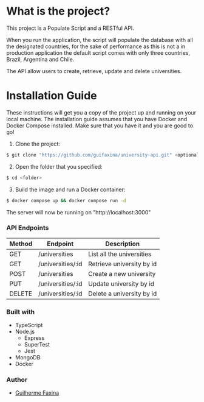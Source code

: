 # What is the project?

This project is a Populate Script and a RESTful API.

When you run the application, the script will populate the database with all the designated countries, 
for the sake of performance as this is not a in production application the default script comes with only three countries, Brazil, Argentina and Chile.

The API allow users to create, retrieve, update and delete universities. 

# Installation Guide

These instructions will get you a copy of the project up and running on your local machine.
The installation guide assumes that you have Docker and Docker Compose installed. Make sure that you have it and you are good to go!

1. Clone the project:
```sh
$ git clone "https://github.com/guifaxina/university-api.git" <optional:folder>
```
2. Open the folder that you specified:
```sh
$ cd <folder>
```
3. Build the image and run a Docker container:
```sh
$ docker compose up && docker compose run -d 
```
The server will now be running on "http://localhost:3000"
### API Endpoints

| Method | Endpoint | Description |
| ------ | -------- | ----------- |
| GET    | /universities | List all the universities |
| GET    | /universities/:id | Retrieve university by id |
| POST   | /universities | Create a new university |
| PUT   | /universities/:id | Update university by id |
| DELETE   | /universities/:id | Delete a university by id |

### Built with
* TypeScript
* Node.js
  * Express
  * SuperTest
  * Jest
* MongoDB
* Docker

### Author
* [Guilherme Faxina](https://www.linkedin.com/in/guifaxina/)
